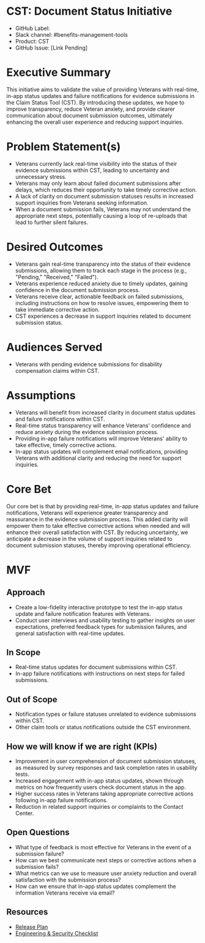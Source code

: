 # CST: Document Status Initiative

* GitHub Label:
* Slack channel: #benefits-management-tools
* Product: CST
* GitHub Issue: [Link Pending]

# Executive Summary

This initiative aims to validate the value of providing Veterans with real-time, in-app status updates and failure notifications for evidence submissions in the Claim Status Tool (CST). By introducing these updates, we hope to improve transparency, reduce Veteran anxiety, and provide clearer communication about document submission outcomes, ultimately enhancing the overall user experience and reducing support inquiries.

# Problem Statement(s)

* Veterans currently lack real-time visibility into the status of their evidence submissions within CST, leading to uncertainty and unnecessary stress.
* Veterans may only learn about failed document submissions after delays, which reduces their opportunity to take timely corrective action.
* A lack of clarity on document submission statuses results in increased support inquiries from Veterans seeking information.
* When a document submission fails, Veterans may not understand the appropriate next steps, potentially causing a loop of re-uploads that lead to further silent failures.

# Desired Outcomes

* Veterans gain real-time transparency into the status of their evidence submissions, allowing them to track each stage in the process (e.g., "Pending," "Received," "Failed").
* Veterans experience reduced anxiety due to timely updates, gaining confidence in the document submission process.
* Veterans receive clear, actionable feedback on failed submissions, including instructions on how to resolve issues, empowering them to take immediate corrective action.
* CST experiences a decrease in support inquiries related to document submission status.

# Audiences Served

* Veterans with pending evidence submissions for disability compensation claims within CST.

# Assumptions

* Veterans will benefit from increased clarity in document status updates and failure notifications within CST.
* Real-time status transparency will enhance Veterans' confidence and reduce anxiety during the evidence submission process.
* Providing in-app failure notifications will improve Veterans' ability to take effective, timely corrective actions.
* In-app status updates will complement email notifications, providing Veterans with additional clarity and reducing the need for support inquiries.

# Core Bet

Our core bet is that by providing real-time, in-app status updates and failure notifications, Veterans will experience greater transparency and reassurance in the evidence submission process. This added clarity will empower them to take effective corrective actions when needed and will enhance their overall satisfaction with CST. By reducing uncertainty, we anticipate a decrease in the volume of support inquiries related to document submission statuses, thereby improving operational efficiency.

# MVF

## Approach

* Create a low-fidelity interactive prototype to test the in-app status update and failure notification features with Veterans.
* Conduct user interviews and usability testing to gather insights on user expectations, preferred feedback types for submission failures, and general satisfaction with real-time updates.

## In Scope

* Real-time status updates for document submissions within CST.
* In-app failure notifications with instructions on next steps for failed submissions.

## Out of Scope

* Notification types or failure statuses unrelated to evidence submissions within CST.
* Other claim tools or status notifications outside the CST environment.

## How we will know if we are right (KPIs)

* Improvement in user comprehension of document submission statuses, as measured by survey responses and task completion rates in usability tests.
* Increased engagement with in-app status updates, shown through metrics on how frequently users check document status in the app.
* Higher success rates in Veterans taking appropriate corrective actions following in-app failure notifications.
* Reduction in related support inquiries or complaints to the Contact Center.

## Open Questions

* What type of feedback is most effective for Veterans in the event of a submission failure?
* How can we best communicate next steps or corrective actions when a submission fails?
* What metrics can we use to measure user anxiety reduction and overall satisfaction with the submission process?
* How can we ensure that in-app status updates complement the information Veterans receive via email?

## Resources
* [Release Plan](../document-status/release-plan.md)
* [Engineering & Security Checklist](https://github.com/department-of-veterans-affairs/va.gov-team-sensitive/blob/b0b97824dad1c3f66cd3ffee962f6584280b318e/platform/engineering/collaboration-cycle/architecture-intent/checklist/Benefits%20Management%20Tools%202%20-%20Document%20Status%20%20-%2009032025.md)
